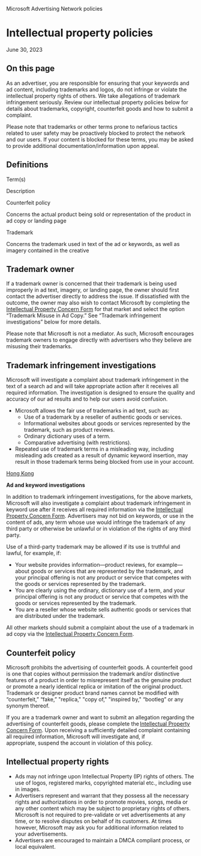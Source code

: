 Microsoft Advertising Network policies

Intellectual property policies
==============================

June 30, 2023

[](https://about.ads.microsoft.com/en-us/policies/intellectual-property-policies "Print page")

On this page
------------

As an advertiser, you are responsible for ensuring that your keywords and ad content, including trademarks and logos, do not infringe or violate the intellectual property rights of others. We take allegations of trademark infringement seriously. Review our intellectual property policies below for details about trademarks, copyright, counterfeit goods and how to submit a complaint.

Please note that trademarks or other terms prone to nefarious tactics related to user safety may be proactively blocked to protect the network and our users. If your content is blocked for these terms, you may be asked to provide additional documentation/information upon appeal.

Definitions
-----------

Term(s)

Description

Counterfeit policy

Concerns the actual product being sold or representation of the product in ad copy or landing page

Trademark

Concerns the trademark used in text of the ad or keywords, as well as imagery contained in the creative

Trademark owner
---------------

If a trademark owner is concerned that their trademark is being used improperly in ad text, imagery, or landing page, the owner should first contact the advertiser directly to address the issue. If dissatisfied with the outcome, the owner may also wish to contact Microsoft by completing the [Intellectual Property Concern Form](https://about.ads.microsoft.com/en-us/resources/policies/intellectual-property-complaint-form) for that market and select the option “Trademark Misuse in Ad Copy.” See “Trademark infringement investigations” below for more details.

Please note that Microsoft is not a mediator. As such, Microsoft encourages trademark owners to engage directly with advertisers who they believe are misusing their trademarks.

Trademark infringement investigations
-------------------------------------

Microsoft will investigate a complaint about trademark infringement in the text of a search ad and will take appropriate action after it receives all required information. The investigation is designed to ensure the quality and accuracy of our ad results and to help our users avoid confusion.

* Microsoft allows the fair use of trademarks in ad text, such as:
    * Use of a trademark by a reseller of authentic goods or services.
    * Informational websites about goods or services represented by the trademark, such as product reviews.
    * Ordinary dictionary uses of a term.
    * Comparative advertising (with restrictions).
* Repeated use of trademark terms in a misleading way, including misleading ads created as a result of dynamic keyword insertion, may result in those trademark terms being blocked from use in your account.

[Hong Kong](https://about.ads.microsoft.com/en-us/policies/intellectual-property-policies)

**Ad and keyword investigations**

In addition to trademark infringement investigations, for the above markets, Microsoft will also investigate a complaint about trademark infringement in keyword use after it receives all required information via the [Intellectual Property Concern Form](https://about.ads.microsoft.com/en-us/resources/policies/intellectual-property-complaint-form). Advertisers may not bid on keywords, or use in the content of ads, any term whose use would infringe the trademark of any third party or otherwise be unlawful or in violation of the rights of any third party.

Use of a third-party trademark may be allowed if its use is truthful and lawful, for example, if:

* Your website provides information—product reviews, for example—about goods or services that are represented by the trademark, and your principal offering is not any product or service that competes with the goods or services represented by the trademark.
* You are clearly using the ordinary, dictionary use of a term, and your principal offering is not any product or service that competes with the goods or services represented by the trademark.
* You are a reseller whose website sells authentic goods or services that are distributed under the trademark.

All other markets should submit a complaint about the use of a trademark in ad copy via the [Intellectual Property Concern Form](https://about.ads.microsoft.com/en-us/resources/policies/intellectual-property-concern-forms).

Counterfeit policy
------------------

Microsoft prohibits the advertising of counterfeit goods. A counterfeit good is one that copies without permission the trademark and/or distinctive features of a product in order to misrepresent itself as the genuine product or promote a nearly identical replica or imitation of the original product. Trademark or designer product brand names cannot be modified with “counterfeit,” “fake,” "replica," "copy of," "inspired by," “bootleg” or any synonym thereof.

If you are a trademark owner and want to submit an allegation regarding the advertising of counterfeit goods, please complete the [Intellectual Property Concern Form](https://about.ads.microsoft.com/en-us/resources/policies/intellectual-property-complaint-form). Upon receiving a sufficiently detailed complaint containing all required information, Microsoft will investigate and, if appropriate, suspend the account in violation of this policy.

Intellectual property rights
----------------------------

* Ads may not infringe upon Intellectual Property (IP) rights of others. The use of logos, registered marks, copyrighted material etc., including use in images.
* Advertisers represent and warrant that they possess all the necessary rights and authorizations in order to promote movies, songs, media or any other content which may be subject to proprietary rights of others. Microsoft is not required to pre-validate or vet advertisements at any time, or to resolve disputes on behalf of its customers. At times however, Microsoft may ask you for additional information related to your advertisements.
* Advertisers are encouraged to maintain a DMCA compliant process, or local equivalent.